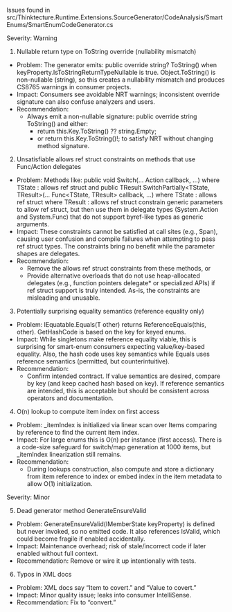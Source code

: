 Issues found in src/Thinktecture.Runtime.Extensions.SourceGenerator/CodeAnalysis/SmartEnums/SmartEnumCodeGenerator.cs

Severity: Warning

1) Nullable return type on ToString override (nullability mismatch)
- Problem: The generator emits:
  public override string? ToString()
  when keyProperty.IsToStringReturnTypeNullable is true. Object.ToString() is non-nullable (string), so this creates a nullability mismatch and produces CS8765 warnings in consumer projects.
- Impact: Consumers see avoidable NRT warnings; inconsistent override signature can also confuse analyzers and users.
- Recommendation:
  - Always emit a non-nullable signature:
      public override string ToString()
    and either:
      - return this.Key.ToString() ?? string.Empty;
      - or return this.Key.ToString()!;
    to satisfy NRT without changing method signature.

2) Unsatisfiable allows ref struct constraints on methods that use Func/Action delegates
- Problem: Methods like:
    public void Switch<TState>(... Action<TState> callback, ...)
    where TState : allows ref struct
  and
    public TResult SwitchPartially<TState, TResult>(... Func<TState, TResult> callback, ...)
    where TState : allows ref struct
    where TResult : allows ref struct
  constrain generic parameters to allow ref struct, but then use them in delegate types (System.Action and System.Func) that do not support byref-like types as generic arguments.
- Impact: These constraints cannot be satisfied at call sites (e.g., Span<T>), causing user confusion and compile failures when attempting to pass ref struct types. The constraints bring no benefit while the parameter shapes are delegates.
- Recommendation:
  - Remove the allows ref struct constraints from these methods, or
  - Provide alternative overloads that do not use heap-allocated delegates (e.g., function pointers delegate* or specialized APIs) if ref struct support is truly intended. As-is, the constraints are misleading and unusable.

3) Potentially surprising equality semantics (reference equality only)
- Problem: IEquatable<T>.Equals(T other) returns ReferenceEquals(this, other). GetHashCode is based on the key for keyed enums.
- Impact: While singletons make reference equality viable, this is surprising for smart-enum consumers expecting value/key-based equality. Also, the hash code uses key semantics while Equals uses reference semantics (permitted, but counterintuitive).
- Recommendation:
  - Confirm intended contract. If value semantics are desired, compare by key (and keep cached hash based on key). If reference semantics are intended, this is acceptable but should be consistent across operators and documentation.

4) O(n) lookup to compute item index on first access
- Problem: _itemIndex is initialized via linear scan over Items comparing by reference to find the current item index.
- Impact: For large enums this is O(n) per instance (first access). There is a code-size safeguard for switch/map generation at 1000 items, but _itemIndex linearization still remains.
- Recommendation:
  - During lookups construction, also compute and store a dictionary from item reference to index or embed index in the item metadata to allow O(1) initialization.

Severity: Minor

5) Dead generator method GenerateEnsureValid
- Problem: GenerateEnsureValid(IMemberState keyProperty) is defined but never invoked, so no emitted code. It also references IsValid, which could become fragile if enabled accidentally.
- Impact: Maintenance overhead; risk of stale/incorrect code if later enabled without full context.
- Recommendation: Remove or wire it up intentionally with tests.

6) Typos in XML docs
- Problem: XML docs say “Item to covert.” and “Value to covert.”
- Impact: Minor quality issue; leaks into consumer IntelliSense.
- Recommendation: Fix to “convert.”
